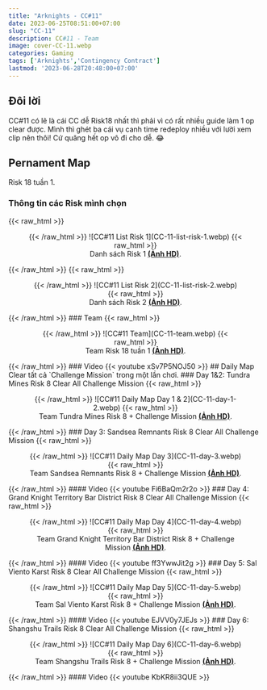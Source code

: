 ```yaml
---
title: "Arknights - CC#11"
date: 2023-06-25T08:51:00+07:00
slug: "CC-11"
description: CC#11 - Team
image: cover-CC-11.webp
categories: Gaming
tags: ['Arknights','Contingency Contract']
lastmod: '2023-06-28T20:48:00+07:00'
---
```

## Đôi lời  
CC#11 có lẽ là cái CC dễ Risk18 nhất thì phải vì có rất nhiều guide làm 1 op clear được. Mình thì ghét ba cái vụ canh time redeploy nhiều với lười xem clip nên thôi! Cứ quăng hết op vô đi cho dễ. 😂 
## Pernament Map
Risk 18 tuần 1.
### Thông tin các Risk mình chọn
{{< raw_html >}}  
<figure align="center">{{< /raw_html >}}
![CC#11 List Risk 1](CC-11-list-risk-1.webp)
{{< raw_html >}}  
<figcaption>Danh sách Risk 1 <a class="link" href="https://i.imgur.com/E6uNq6Q.png" target="_blank" rel="noopener"><b>(Ảnh HD)</b></a>.</figcaption>
</figure>{{< /raw_html >}}
{{< raw_html >}}  
<figure align="center">{{< /raw_html >}}
![CC#11 List Risk 2](CC-11-list-risk-2.webp)
{{< raw_html >}}  
<figcaption>Danh sách Risk 2 <a class="link" href="https://i.imgur.com/wqSu7eN.png" target="_blank" rel="noopener"><b>(Ảnh HD)</b></a>.</figcaption>
</figure>{{< /raw_html >}}
### Team  
{{< raw_html >}}  
<figure align="center">{{< /raw_html >}}
![CC#11 Team](CC-11-team.webp)
{{< raw_html >}}  
<figcaption>Team Risk 18 tuần 1 <a class="link" href="https://i.imgur.com/ee8Luxu.jpg" target="_blank" rel="noopener"><b>(Ảnh HD)</b></a>.</figcaption>
</figure>{{< /raw_html >}}
### Video
{{< youtube xSv7P5NOJ50 >}}
## Daily Map  
Clear tất cả `Challenge Mission` trong một lần chơi.  
### Day 1&2: Tundra Mines Risk 8 Clear All Challenge Mission  
{{< raw_html >}}  
<figure align="center">{{< /raw_html >}}
![CC#11 Daily Map Day 1 & 2](CC-11-day-1-2.webp)
{{< raw_html >}}  
<figcaption>Team Tundra Mines Risk 8 + Challenge Mission <a class="link" href="https://i.imgur.com/jeBFM9w.png" target="_blank" rel="noopener"><b>(Ảnh HD)</b></a>.</figcaption>
</figure>{{< /raw_html >}}
### Day 3: Sandsea Remnants Risk 8 Clear All Challenge Mission  
{{< raw_html >}}  
<figure align="center">{{< /raw_html >}}
![CC#11 Daily Map Day 3](CC-11-day-3.webp)
{{< raw_html >}}  
<figcaption>Team Sandsea Remnants Risk 8 + Challenge Mission <a class="link" href="https://i.imgur.com/rW2E0mj.png" target="_blank" rel="noopener"><b>(Ảnh HD)</b></a>.</figcaption>
</figure>{{< /raw_html >}}
#### Video  
{{< youtube Fi6BaQm2r2o >}}
### Day 4: Grand Knight Territory Bar District Risk 8 Clear All Challenge Mission  
{{< raw_html >}}  
<figure align="center">{{< /raw_html >}}
![CC#11 Daily Map Day 4](CC-11-day-4.webp)
{{< raw_html >}}  
<figcaption>Team Grand Knight Territory Bar District Risk 8 + Challenge Mission <a class="link" href="https://i.imgur.com/FrY4JC6.png" target="_blank" rel="noopener"><b>(Ảnh HD)</b></a>.</figcaption>
</figure>{{< /raw_html >}}
#### Video
{{< youtube ff3YwwJit2g >}}
### Day 5: Sal Viento Karst Risk 8 Clear All Challenge Mission  
{{< raw_html >}}  
<figure align="center">{{< /raw_html >}}
![CC#11 Daily Map Day 5](CC-11-day-5.webp)
{{< raw_html >}}  
<figcaption>Team Sal Viento Karst Risk 8 + Challenge Mission <a class="link" href="https://i.imgur.com/bT2QAyE.png" target="_blank" rel="noopener"><b>(Ảnh HD)</b></a>.</figcaption>
</figure>{{< /raw_html >}}
#### Video
{{< youtube EJVV0y7JEJs >}}
### Day 6: Shangshu Trails Risk 8 Clear All Challenge Mission  
{{< raw_html >}}  
<figure align="center">{{< /raw_html >}}
![CC#11 Daily Map Day 6](CC-11-day-6.webp)
{{< raw_html >}}  
<figcaption>Team Shangshu Trails Risk 8 + Challenge Mission <a class="link" href="https://i.imgur.com/l8I5cEB.png" target="_blank" rel="noopener"><b>(Ảnh HD)</b></a>.</figcaption>
</figure>{{< /raw_html >}}
#### Video
{{< youtube KbKR8ii3QUE >}}
